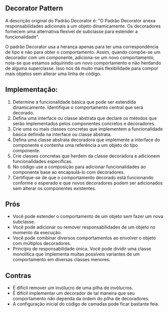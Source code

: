 ## Decorator Pattern
A descrição original do Padrão Decorator é: "O Padrão Decorator anexa responsabilidades adicionais a um objeto dinamicamente. Os decoradores fornecem uma alternativa flexível de subclasse para estender a funcionalidade".

O padrão Decorator usa a herança apenas para ter uma correspondência de tipo e não para obter o comportamento. Assim, quando compõe-se um decorador com um componente, adiciona-se um novo comportamento, nota-se que estamos adquirindo um novo comportamento e não herdando de alguma superclasse. Isso nos dá muito mais flexibilidade para compor mais objetos sem alterar uma linha de código.

## Implementação:
1. Determine a funcionalidade básica que pode ser estendida dinamicamente. Identifique o comportamento central que será decorado.
2. Defina uma interface ou classe abstrata que declare os métodos que serão implementados pelos componentes concretos e decoradores.
3. Crie uma ou mais classes concretas que implementem a funcionalidade básica definida na interface ou classe abstrata.
4. Defina uma classe abstrata decoradora que implemente a interface do componente e contenha uma referência a um objeto do tipo componente.
5. Crie classes concretas que herdem da classe decoradora e adicionem funcionalidades específicas.
6. No código use a composição para adicionar funcionalidades ao componente base ao encapsulá-lo com decoradores.
7. Certifique-se de que o comportamento decorado está funcionando conforme o esperado e que novos decoradores podem ser adicionados sem alterar os componentes existentes.

## Prós
- Você pode estender o comportamento de um objeto sem fazer um nova subclasse.
- Você pode adicionar ou remover responsabilidades de um objeto no momento da execução.
- Você pode combinar diversos comportamentos ao envolver o objeto com múltiplos decoradores.
- Princípio de responsabilidade única. Você pode dividir uma classe monolítica que implementa muitas possíveis variantes de um comportamento em diversas classes menores.

## Contras
- É difícil remover um invólucro de uma pilha de invólucros.
- É difícil implementar um decorador de tal maneira que seu comportamento não dependa da ordem do pilha de decoradores.
- A configuração inicial do código de camadas pode ficar bastante feia.